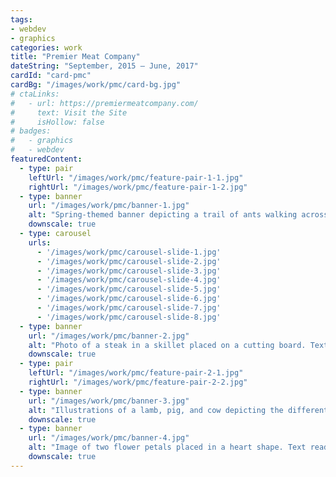 ```yaml
---
tags:
- webdev
- graphics
categories: work
title: "Premier Meat Company"
dateString: "September, 2015 – June, 2017"
cardId: "card-pmc"
cardBg: "/images/work/pmc/card-bg.jpg"
# ctaLinks:
#   - url: https://premiermeatcompany.com/
#     text: Visit the Site
#     isHollow: false
# badges:
#   - graphics
#   - webdev
featuredContent:
  - type: pair
    leftUrl: "/images/work/pmc/feature-pair-1-1.jpg"
    rightUrl: "/images/work/pmc/feature-pair-1-2.jpg"
  - type: banner
    url: "/images/work/pmc/banner-1.jpg"
    alt: "Spring-themed banner depicting a trail of ants walking across a picnic table. Text reads 'Spring has sprung. Get the picnic gear ready and stock up!. Shop now."
    downscale: true
  - type: carousel
    urls:
      - '/images/work/pmc/carousel-slide-1.jpg'
      - '/images/work/pmc/carousel-slide-2.jpg'
      - '/images/work/pmc/carousel-slide-3.jpg'
      - '/images/work/pmc/carousel-slide-4.jpg'
      - '/images/work/pmc/carousel-slide-5.jpg'
      - '/images/work/pmc/carousel-slide-6.jpg'
      - '/images/work/pmc/carousel-slide-7.jpg'
      - '/images/work/pmc/carousel-slide-8.jpg'
  - type: banner
    url: "/images/work/pmc/banner-2.jpg"
    alt: "Photo of a steak in a skillet placed on a cutting board. Text reads 'The Urban Cowboy. 6pc Rib Chop. Now only $158 + 4 burgers free with free local shipping to Southern California. Use code URBANCOWBOY. End 6/1/16. Both items must be present in cart at the time of checkout.'"
    downscale: true
  - type: pair
    leftUrl: "/images/work/pmc/feature-pair-2-1.jpg"
    rightUrl: "/images/work/pmc/feature-pair-2-2.jpg"
  - type: banner
    url: "/images/work/pmc/banner-3.jpg"
    alt: "Illustrations of a lamb, pig, and cow depicting the different sections where cuts are taken from."
    downscale: true
  - type: banner
    url: "/images/work/pmc/banner-4.jpg"
    alt: "Image of two flower petals placed in a heart shape. Text reads 'Happy Valentine's Day! Love MEat!'"
    downscale: true
---
```

